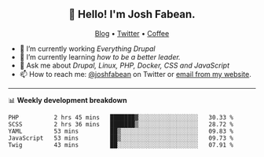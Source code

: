 <h2 align="center">👋 Hello! I'm Josh Fabean.</h2>
<p align="center">
  <a href="https://joshfabean.com">Blog</a> •
  <a href="https://twitter.com/fabean">Twitter</a> •
  <a href="https://www.buymeacoffee.com/LSxne6Yr4">Coffee</a>
</p>

- 🔭 I’m currently working *Everything Drupal*
- 🌱 I’m currently learning *how to be a better leader.*
- 💬 Ask me about *Drupal, Linux, PHP, Docker, CSS and JavaScript*
- 📫 How to reach me: [@joshfabean](https://twitter.com/joshfabean) on Twitter or [email from my website](https://joshfabean.com).

-------

📊 **Weekly development breakdown**
<!--START_SECTION:waka-->
```text
PHP          2 hrs 45 mins   ███████▓░░░░░░░░░░░░░░░░░   30.33 % 
SCSS         2 hrs 36 mins   ███████▒░░░░░░░░░░░░░░░░░   28.72 % 
YAML         53 mins         ██▒░░░░░░░░░░░░░░░░░░░░░░   09.83 % 
JavaScript   53 mins         ██▒░░░░░░░░░░░░░░░░░░░░░░   09.73 % 
Twig         43 mins         ██░░░░░░░░░░░░░░░░░░░░░░░   07.91 % 
```
<!--END_SECTION:waka-->

<!--
**fabean/fabean** is a ✨ _special_ ✨ repository because its `README.md` (this file) appears on your GitHub profile.

Here are some ideas to get you started:

- 🔭 I’m currently working on ...
- 🌱 I’m currently learning ...
- 👯 I’m looking to collaborate on ...
- 🤔 I’m looking for help with ...
- 💬 Ask me about ...
- 📫 How to reach me: ...
- 😄 Pronouns: ...
- ⚡ Fun fact: ...
-->
